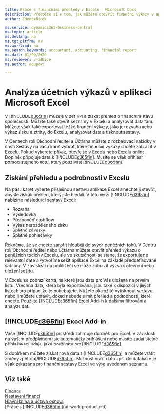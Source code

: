 ```yaml
---
title: Práce s finančními přehledy v Excelu | Microsoft Docs
description: Přečtěte si o tom, jak můžete otevřít finanční výkazy v aplikaci Microsoft Excel z aplikace Business Central pro lepší analýzu.
author: ZdenekBicek

ms.service: dynamics365-business-central
ms.topic: article
ms.devlang: na
ms.tgt_pltfrm: na
ms.workload: na
ms.search.keywords: accountant, accounting, financial report
ms.date: 01/09/2020
ms.reviewer: v-zdbice
ms.author: edupont

---
```

# Analýza účetních výkazů v aplikaci Microsoft Excel

V [!INCLUDE[d365fin](includes/d365fin_md.md)] můžete vidět KPI a získat přehled o finančním stavu společnosti. Můžete také otevřít seznamy v Excelu a analyzovat data tam. Můžete však také exportovat těžké finanční výkazy, jako je rozvaha nebo výkaz zisku a ztráty, do Excelu, analyzovat data a tisknout sestavy.  

V Centrech rolí Obchodní ředitel a Účtárna můžete z rozbalovací nabídky v části Sestavy na pásu karet vybrat, které finanční výkazy chcete zobrazit v Excelu. Pokud vyberete příkaz, otevře se v Excelu nebo Excelu online. Doplněk připojuje data k [!INCLUDE[d365fin](includes/d365fin_md.md)]. Musíte se však přihlásit pomocí stejného účtu, který používáte [!INCLUDE[d365fin](includes/d365fin_md.md)].  

## Získání přehledu a podrobností v Excelu

Na pásu karet vyberte příslušnou sestavu aplikace Excel a nechte ji otevřít, abyste získali přehled, který jste hledali. V této verzi [!INCLUDE[d365fin](includes/d365fin_md.md)] nabízíme následující sestavy Excel:

- Rozvaha  
- Výsledovka  
- Předpověď cashflow  
- Výkaz nerozděleného zisku  
- Splatné závazky  
- Splatné pohledávky  

Řekněme, že se chcete zanořit hlouběji do svých peněžních toků. V Centru rolí Obchodní ředitel nebo Účtárna můžete otevřít přehled výkazu o peněžních tocích v Excelu, ale ve skutečnosti se stane, že exportujeme relevantní data a vytvoříme sešit aplikace Excel na základě předdefinované šablony. V závislosti na prohlížeči se může zobrazit výzva k otevření nebo uložení sešitu.

V Excelu se zobrazí karta, na které jsou data pro Vás uložena na prvním listu. Všechna data, která byla exportována, jsou také k dispozici v jiných listech pro případ, že je potřebujete. Můžete okamžitě vytisknout sestavu, nebo ji můžete upravit, dokud nebudete mít přehled a podrobnosti, které chcete. Použijte [!INCLUDE[d365fin](includes/d365fin_md.md)] Excel Add-in k dalšímu filtrování a analýze dat.  

## [!INCLUDE[d365fin](includes/d365fin_md.md)] Excel Add-in

Vaše [!INCLUDE[d365fin](includes/d365fin_md.md)] prostředí zahrnuje doplněk pro Excel. V závislosti na vašem předplatném jste automaticky přihlášeni nebo musíte zadat stejné přihlašovací údaje, jaké používáte pro [!INCLUDE[d365fin](includes/d365fin_md.md)].  

S doplňkem můžete získat nová data z [!INCLUDE[d365fin](includes/d365fin_md.md)], a můžete vrátit změny zpět do[!INCLUDE[d365fin](includes/d365fin_md.md)]. Možnost vrátit data zpět do databáze je však zakázána pro finanční sestavy Excel ve výše uvedeném seznamu.  

## Viz také

[Finance](finance.md)  
[Nastavení financí](finance-setup-finance.md)  
[Hlavní kniha a účtová osnova](finance-general-ledger.md)  
[Práce s [!INCLUDE[d365fin](includes/d365fin_md.md)]](ui-work-product.md)  
